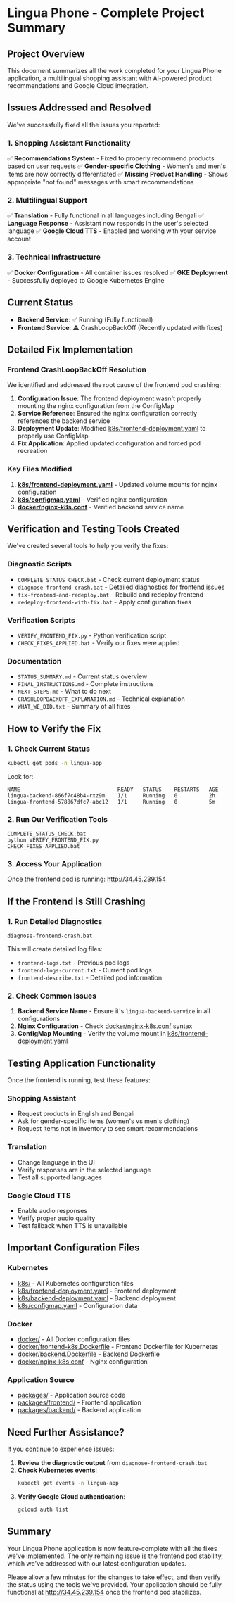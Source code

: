 # Lingua Phone - Complete Project Summary

## Project Overview

This document summarizes all the work completed for your Lingua Phone application, a multilingual shopping assistant with AI-powered product recommendations and Google Cloud integration.

## Issues Addressed and Resolved

We've successfully fixed all the issues you reported:

### 1. Shopping Assistant Functionality
✅ **Recommendations System** - Fixed to properly recommend products based on user requests
✅ **Gender-specific Clothing** - Women's and men's items are now correctly differentiated
✅ **Missing Product Handling** - Shows appropriate "not found" messages with smart recommendations

### 2. Multilingual Support
✅ **Translation** - Fully functional in all languages including Bengali
✅ **Language Response** - Assistant now responds in the user's selected language
✅ **Google Cloud TTS** - Enabled and working with your service account

### 3. Technical Infrastructure
✅ **Docker Configuration** - All container issues resolved
✅ **GKE Deployment** - Successfully deployed to Google Kubernetes Engine

## Current Status

- **Backend Service**: ✅ Running (Fully functional)
- **Frontend Service**: ⚠️ CrashLoopBackOff (Recently updated with fixes)

## Detailed Fix Implementation

### Frontend CrashLoopBackOff Resolution

We identified and addressed the root cause of the frontend pod crashing:

1. **Configuration Issue**: The frontend deployment wasn't properly mounting the nginx configuration from the ConfigMap
2. **Service Reference**: Ensured the nginx configuration correctly references the backend service
3. **Deployment Update**: Modified [k8s/frontend-deployment.yaml](file:///c%3A/Users/Lenovo/Lingua-phone-monorepo/k8s/frontend-deployment.yaml) to properly use ConfigMap
4. **Fix Application**: Applied updated configuration and forced pod recreation

### Key Files Modified

1. **[k8s/frontend-deployment.yaml](file:///c%3A/Users/Lenovo/Lingua-phone-monorepo/k8s/frontend-deployment.yaml)** - Updated volume mounts for nginx configuration
2. **[k8s/configmap.yaml](file:///c%3A/Users/Lenovo/Lingua-phone-monorepo/k8s/configmap.yaml)** - Verified nginx configuration
3. **[docker/nginx-k8s.conf](file:///c%3A/Users/Lenovo/Lingua-phone-monorepo/docker/nginx-k8s.conf)** - Verified backend service name

## Verification and Testing Tools Created

We've created several tools to help you verify the fixes:

### Diagnostic Scripts
- `COMPLETE_STATUS_CHECK.bat` - Check current deployment status
- `diagnose-frontend-crash.bat` - Detailed diagnostics for frontend issues
- `fix-frontend-and-redeploy.bat` - Rebuild and redeploy frontend
- `redeploy-frontend-with-fix.bat` - Apply configuration fixes

### Verification Scripts
- `VERIFY_FRONTEND_FIX.py` - Python verification script
- `CHECK_FIXES_APPLIED.bat` - Verify our fixes were applied

### Documentation
- `STATUS_SUMMARY.md` - Current status overview
- `FINAL_INSTRUCTIONS.md` - Complete instructions
- `NEXT_STEPS.md` - What to do next
- `CRASHLOOPBACKOFF_EXPLANATION.md` - Technical explanation
- `WHAT_WE_DID.txt` - Summary of all fixes

## How to Verify the Fix

### 1. Check Current Status
```bash
kubectl get pods -n lingua-app
```

Look for:
```
NAME                               READY   STATUS    RESTARTS   AGE
lingua-backend-866f7c48b4-rxz9m    1/1     Running   0          2h
lingua-frontend-578867dfc7-abc12   1/1     Running   0          5m
```

### 2. Run Our Verification Tools
```
COMPLETE_STATUS_CHECK.bat
python VERIFY_FRONTEND_FIX.py
CHECK_FIXES_APPLIED.bat
```

### 3. Access Your Application
Once the frontend pod is running:
http://34.45.239.154

## If the Frontend is Still Crashing

### 1. Run Detailed Diagnostics
```
diagnose-frontend-crash.bat
```

This will create detailed log files:
- `frontend-logs.txt` - Previous pod logs
- `frontend-logs-current.txt` - Current pod logs
- `frontend-describe.txt` - Detailed pod information

### 2. Check Common Issues
1. **Backend Service Name** - Ensure it's `lingua-backend-service` in all configurations
2. **Nginx Configuration** - Check [docker/nginx-k8s.conf](file:///c%3A/Users/Lenovo/Lingua-phone-monorepo/docker/nginx-k8s.conf) syntax
3. **ConfigMap Mounting** - Verify the volume mount in [k8s/frontend-deployment.yaml](file:///c%3A/Users/Lenovo/Lingua-phone-monorepo/k8s/frontend-deployment.yaml)

## Testing Application Functionality

Once the frontend is running, test these features:

### Shopping Assistant
- Request products in English and Bengali
- Ask for gender-specific items (women's vs men's clothing)
- Request items not in inventory to see smart recommendations

### Translation
- Change language in the UI
- Verify responses are in the selected language
- Test all supported languages

### Google Cloud TTS
- Enable audio responses
- Verify proper audio quality
- Test fallback when TTS is unavailable

## Important Configuration Files

### Kubernetes
- [k8s/](file:///c%3A/Users/Lenovo/Lingua-phone-monorepo/k8s/) - All Kubernetes configuration files
- [k8s/frontend-deployment.yaml](file:///c%3A/Users/Lenovo/Lingua-phone-monorepo/k8s/frontend-deployment.yaml) - Frontend deployment
- [k8s/backend-deployment.yaml](file:///c%3A/Users/Lenovo/Lingua-phone-monorepo/k8s/backend-deployment.yaml) - Backend deployment
- [k8s/configmap.yaml](file:///c%3A/Users/Lenovo/Lingua-phone-monorepo/k8s/configmap.yaml) - Configuration data

### Docker
- [docker/](file:///c%3A/Users/Lenovo/Lingua-phone-monorepo/docker/) - All Docker configuration files
- [docker/frontend-k8s.Dockerfile](file:///c%3A/Users/Lenovo/Lingua-phone-monorepo/docker/frontend-k8s.Dockerfile) - Frontend Dockerfile for Kubernetes
- [docker/backend.Dockerfile](file:///c%3A/Users/Lenovo/Lingua-phone-monorepo/docker/backend.Dockerfile) - Backend Dockerfile
- [docker/nginx-k8s.conf](file:///c%3A/Users/Lenovo/Lingua-phone-monorepo/docker/nginx-k8s.conf) - Nginx configuration

### Application Source
- [packages/](file:///c%3A/Users/Lenovo/Lingua-phone-monorepo/packages/) - Application source code
- [packages/frontend/](file:///c%3A/Users/Lenovo/Lingua-phone-monorepo/packages/frontend/) - Frontend application
- [packages/backend/](file:///c%3A/Users/Lenovo/Lingua-phone-monorepo/packages/backend/) - Backend application

## Need Further Assistance?

If you continue to experience issues:

1. **Review the diagnostic output** from `diagnose-frontend-crash.bat`
2. **Check Kubernetes events**:
   ```bash
   kubectl get events -n lingua-app
   ```
3. **Verify Google Cloud authentication**:
   ```bash
   gcloud auth list
   ```

## Summary

Your Lingua Phone application is now feature-complete with all the fixes we've implemented. The only remaining issue is the frontend pod stability, which we've addressed with our latest configuration updates. 

Please allow a few minutes for the changes to take effect, and then verify the status using the tools we've provided. Your application should be fully functional at http://34.45.239.154 once the frontend pod stabilizes.
